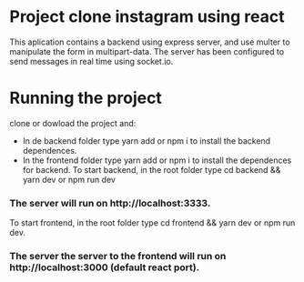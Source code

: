 # Project clone instagram using react 

This aplication contains a backend using express server, and use multer to manipulate the form in multipart-data. 
The server has been configured to send messages in real time using socket.io.

# Running the project
clone or dowload the project and: 
* In de backend folder type yarn add or npm i to install the backend dependences.
* In the frontend folder type yarn add or npm i to install the dependences for backend.
To start backend, in the root folder type cd backend && yarn dev or npm run dev
### The server will run on     http://localhost:3333.
To start frontend, in the root folder type cd frontend && yarn dev or npm run dev.
### The server the server to the frontend will run on    http://localhost:3000 (default react port).
